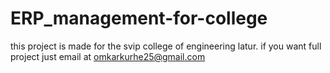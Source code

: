 # ERP_management-for-college
this project is made for the svip college of engineering latur.
if you want full project just email at omkarkurhe25@gmail.com
